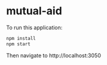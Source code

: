 # mutual-aid
To run this application:
```bash
npm install
npm start
```
Then navigate to http://localhost:3050
